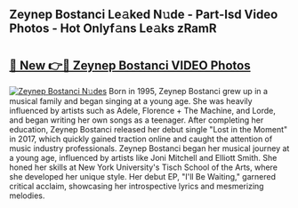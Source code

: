## Zeynep Bostanci Le𝚊ked N𝚞de - Part-Isd Video Photos - Hot Onlyf𝚊ns Le𝚊ks zRamR

# <h2><a href="http://ac44322.deff.icu/?id=Zeynep+Bostanci">🔗 New 👉🔴 Zeynep Bostanci VIDEO Photos</a></h2>

[![Zeynep Bostanci N𝚞des](https://i.imgur.com/rIISA9y.gif)](http://ac44322.deff.icu/?id=Zeynep+Bostanci)
Born in 1995, Zeynep Bostanci grew up in a musical family and began singing at a young age. She was heavily influenced by artists such as Adele, Florence + The Machine, and Lorde, and began writing her own songs as a teenager. After completing her education, Zeynep Bostanci released her debut single "Lost in the Moment" in 2017, which quickly gained traction online and caught the attention of music industry professionals. Zeynep Bostanci began her musical journey at a young age, influenced by artists like Joni Mitchell and Elliott Smith. She honed her skills at New York University's Tisch School of the Arts, where she developed her unique style. Her debut EP, "I'll Be Waiting," garnered critical acclaim, showcasing her introspective lyrics and mesmerizing melodies.
